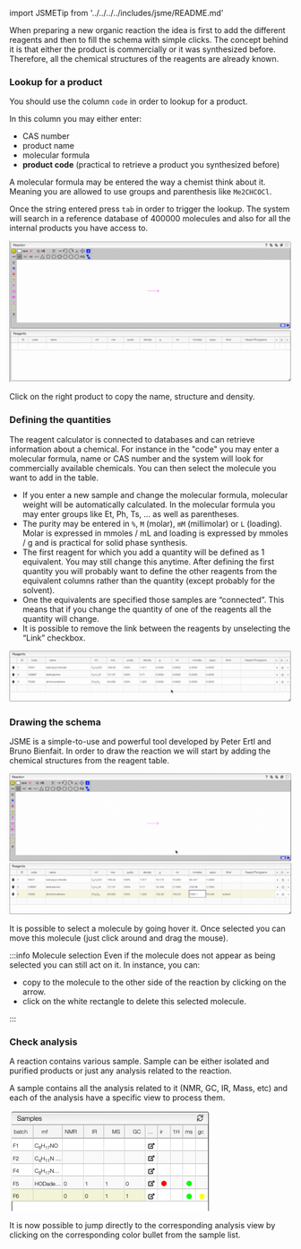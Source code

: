 import JSMETip from '../../../../includes/jsme/README.md'

When preparing a new organic reaction the idea is first to add the different reagents and then to fill the schema with simple clicks. The concept behind it is that either the product is commercially or it was synthesized before. Therefore, all the chemical structures of the reagents are already known.

### Lookup for a product

You should use the column `code` in order to lookup for a product.

In this column you may either enter:

- CAS number
- product name
- molecular formula
- **product code** (practical to retrieve a product you synthesized before)

A molecular formula may be entered the way a chemist think about it. Meaning you are allowed to use groups and parenthesis like `Me2CHCOCl`.

Once the string entered press `tab` in order to trigger the lookup. The system will search in a reference database of 400000 molecules and also for all the internal products you have access to.

![reaction lookup](lookup.gif)

Click on the right product to copy the name, structure and density.

### Defining the quantities

The reagent calculator is connected to databases and can retrieve information about a chemical. For instance in the "code" you may enter a molecular formula, name or CAS number and the system will look for commercially available chemicals. You can then select the molecule you want to add in the table.

- If you enter a new sample and change the molecular formula, molecular weight will be automatically calculated. In the molecular formula you may enter groups like Et, Ph, Ts, ... as well as parentheses.
- The purity may be entered in `%`, `M` (molar), `mM` (millimolar) or `L` (loading). Molar is expressed in mmoles / mL and loading is expressed by mmoles / g and is practical for solid phase synthesis.
- The first reagent for which you add a quantity will be defined as 1 equivalent. You may still change this anytime. After defining the first quantity you will probably want to define the other reagents from the equivalent columns rather than the quantity (except probably for the solvent).
- One the equivalents are specified those samples are “connected”. This means that if you change the quantity of one of the reagents all the quantity will change.
- It is possible to remove the link between the reagents by unselecting the “Link” checkbox.

![reaction quantities](quantities.gif)

### Drawing the schema

JSME is a simple-to-use and powerful tool developed by Peter Ertl and Bruno Bienfait. In order to draw the reaction we will start by adding the chemical structures from the reagent table.

![reaction schema](reaction.gif)

It is possible to select a molecule by going hover it. Once selected you can move this molecule \(just click around and drag the mouse\).

:::info Molecule selection
Even if the molecule does not appear as being selected you can still act on it. In instance, you can:

- copy to the molecule to the other side of the reaction by clicking on the arrow.
- click on the white rectangle to delete this selected molecule.

:::

<JSMETip/>

### Check analysis

A reaction contains various sample. Sample can be either isolated and purified products or just any analysis related to the reaction.

A sample contains all the analysis related to it (NMR, GC, IR, Mass, etc) and each of the analysis have a specific view to process them.

![sample.png](analysis.png)

It is now possible to jump directly to the corresponding analysis view by clicking on the corresponding color bullet from the sample list.
